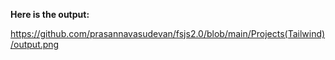 **Here is the output:**

https://github.com/prasannavasudevan/fsjs2.0/blob/main/Projects(Tailwind)/output.png
